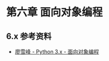# 第六章 面向对象编程



## 6.x 参考资料

* [廖雪峰 - Python 3.x - 面向对象编程](https://www.liaoxuefeng.com/wiki/1016959663602400/1017495723838528)

